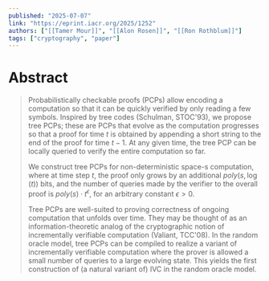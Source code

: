 ```yaml
---
published: "2025-07-07"
link: "https://eprint.iacr.org/2025/1252"
authors: ["[[Tamer Mour]]", "[[Alon Rosen]]", "[[Ron Rothblum]]"]
tags: ["cryptography", "paper"]
---
```


# Abstract

> Probabilistically checkable proofs (PCPs) allow encoding a computation so that it can be quickly verified by only reading a few symbols. Inspired by tree codes (Schulman, STOC'93), we propose tree PCPs; these are PCPs that evolve as the computation progresses so that a proof for time $t$ is obtained by appending a short string to the end of the proof for time $t-1$. At any given time, the tree PCP can be locally queried to verify the entire computation so far.
> 
> We construct tree PCPs for non-deterministic space-s computation, where at time step $t$, the proof only grows by an additional $poly(s,\log(t))$ bits, and the number of queries made by the verifier to the overall proof is $poly(s) \cdot t^\epsilon$, for an arbitrary constant $\epsilon > 0$.
> 
> Tree PCPs are well-suited to proving correctness of ongoing computation that unfolds over time. They may be thought of as an information-theoretic analog of the cryptographic notion of incrementally verifiable computation (Valiant, TCC'08). In the random oracle model, tree PCPs can be compiled to realize a variant of incrementally verifiable computation where the prover is allowed a small number of queries to a large evolving state. This yields the first construction of  (a natural variant of) IVC in the random oracle model.